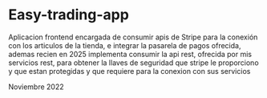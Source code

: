 # Easy-trading-app

Aplicacion frontend encargada de consumir apis de Stripe para la conexión con los articulos de la tienda, e integrar la pasarela de pagos ofrecida, ademas recien en 2025 implementa consumir la api rest, ofrecida por mis servicios rest, para obtener la llaves de seguridad que stripe le proporciono y que estan protegidas y que requiere para la conexion con sus servicios

Noviembre 2022
